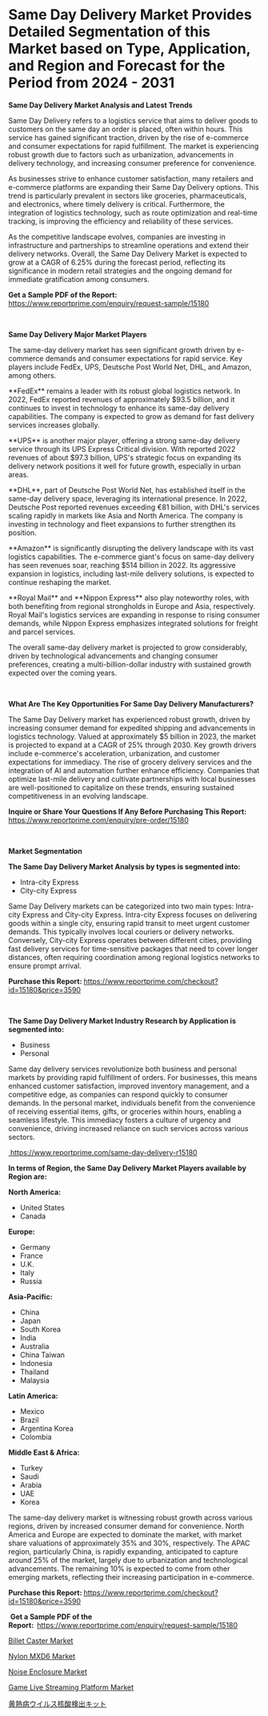 <p><h1>Same Day Delivery Market Provides Detailed Segmentation of this Market based on Type, Application, and Region and Forecast for the Period from 2024 - 2031</h1></p><p><strong>Same Day Delivery Market Analysis and Latest Trends</strong></p>
<p><p>Same Day Delivery refers to a logistics service that aims to deliver goods to customers on the same day an order is placed, often within hours. This service has gained significant traction, driven by the rise of e-commerce and consumer expectations for rapid fulfillment. The market is experiencing robust growth due to factors such as urbanization, advancements in delivery technology, and increasing consumer preference for convenience.</p><p>As businesses strive to enhance customer satisfaction, many retailers and e-commerce platforms are expanding their Same Day Delivery options. This trend is particularly prevalent in sectors like groceries, pharmaceuticals, and electronics, where timely delivery is critical. Furthermore, the integration of logistics technology, such as route optimization and real-time tracking, is improving the efficiency and reliability of these services.</p><p>As the competitive landscape evolves, companies are investing in infrastructure and partnerships to streamline operations and extend their delivery networks. Overall, the Same Day Delivery Market is expected to grow at a CAGR of 6.25% during the forecast period, reflecting its significance in modern retail strategies and the ongoing demand for immediate gratification among consumers.</p></p>
<p><strong>Get a Sample PDF of the Report:&nbsp;</strong> <a href="https://www.reportprime.com/enquiry/request-sample/15180">https://www.reportprime.com/enquiry/request-sample/15180</a></p>
<p>&nbsp;</p>
<p><strong>Same Day Delivery Major Market Players</strong></p>
<p><p>The same-day delivery market has seen significant growth driven by e-commerce demands and consumer expectations for rapid service. Key players include FedEx, UPS, Deutsche Post World Net, DHL, and Amazon, among others.</p><p>**FedEx** remains a leader with its robust global logistics network. In 2022, FedEx reported revenues of approximately $93.5 billion, and it continues to invest in technology to enhance its same-day delivery capabilities. The company is expected to grow as demand for fast delivery services increases globally.</p><p>**UPS** is another major player, offering a strong same-day delivery service through its UPS Express Critical division. With reported 2022 revenues of about $97.3 billion, UPS's strategic focus on expanding its delivery network positions it well for future growth, especially in urban areas.</p><p>**DHL**, part of Deutsche Post World Net, has established itself in the same-day delivery space, leveraging its international presence. In 2022, Deutsche Post reported revenues exceeding €81 billion, with DHL's services scaling rapidly in markets like Asia and North America. The company is investing in technology and fleet expansions to further strengthen its position.</p><p>**Amazon** is significantly disrupting the delivery landscape with its vast logistics capabilities. The e-commerce giant's focus on same-day delivery has seen revenues soar, reaching $514 billion in 2022. Its aggressive expansion in logistics, including last-mile delivery solutions, is expected to continue reshaping the market.</p><p>**Royal Mail** and **Nippon Express** also play noteworthy roles, with both benefiting from regional strongholds in Europe and Asia, respectively. Royal Mail's logistics services are expanding in response to rising consumer demands, while Nippon Express emphasizes integrated solutions for freight and parcel services.</p><p>The overall same-day delivery market is projected to grow considerably, driven by technological advancements and changing consumer preferences, creating a multi-billion-dollar industry with sustained growth expected over the coming years.</p></p>
<p>&nbsp;</p>
<p><strong>What Are The Key Opportunities For Same Day Delivery Manufacturers?</strong></p>
<p><p>The Same Day Delivery market has experienced robust growth, driven by increasing consumer demand for expedited shipping and advancements in logistics technology. Valued at approximately $5 billion in 2023, the market is projected to expand at a CAGR of 25% through 2030. Key growth drivers include e-commerce's acceleration, urbanization, and customer expectations for immediacy. The rise of grocery delivery services and the integration of AI and automation further enhance efficiency. Companies that optimize last-mile delivery and cultivate partnerships with local businesses are well-positioned to capitalize on these trends, ensuring sustained competitiveness in an evolving landscape.</p></p>
<p><strong>Inquire or Share Your Questions If Any Before Purchasing This Report:</strong> <a href="https://www.reportprime.com/enquiry/pre-order/15180">https://www.reportprime.com/enquiry/pre-order/15180</a></p>
<p>&nbsp;</p>
<p><strong>Market Segmentation</strong></p>
<p><strong>The Same Day Delivery Market Analysis by types is segmented into:</strong></p>
<p><ul><li>Intra-city Express</li><li>City-city Express</li></ul></p>
<p><p>Same Day Delivery markets can be categorized into two main types: Intra-city Express and City-city Express. Intra-city Express focuses on delivering goods within a single city, ensuring rapid transit to meet urgent customer demands. This typically involves local couriers or delivery networks. Conversely, City-city Express operates between different cities, providing fast delivery services for time-sensitive packages that need to cover longer distances, often requiring coordination among regional logistics networks to ensure prompt arrival.</p></p>
<p><strong>Purchase this Report:&nbsp;</strong><a href="https://www.reportprime.com/checkout?id=15180&price=3590">https://www.reportprime.com/checkout?id=15180&price=3590</a></p>
<p>&nbsp;</p>
<p><strong>The Same Day Delivery Market Industry Research by Application is segmented into:</strong></p>
<p><ul><li>Business</li><li>Personal</li></ul></p>
<p><p>Same day delivery services revolutionize both business and personal markets by providing rapid fulfillment of orders. For businesses, this means enhanced customer satisfaction, improved inventory management, and a competitive edge, as companies can respond quickly to consumer demands. In the personal market, individuals benefit from the convenience of receiving essential items, gifts, or groceries within hours, enabling a seamless lifestyle. This immediacy fosters a culture of urgency and convenience, driving increased reliance on such services across various sectors.</p></p>
<p><a href="https://www.reportprime.com/same-day-delivery-r15180">&nbsp;https://www.reportprime.com/same-day-delivery-r15180</a></p>
<p><strong>In terms of Region, the Same Day Delivery Market Players available by Region are:</strong></p>
<p>
    <p> <strong> North America: </strong>
        <ul>
            <li>United States</li>
            <li>Canada</li>
        </ul>
        </p> 
    <p> <strong> Europe: </strong>
        <ul>
            <li>Germany</li>
            <li>France</li>
            <li>U.K.</li>
            <li>Italy</li>
            <li>Russia</li>
        </ul>
        </p> 
    <p> <strong> Asia-Pacific: </strong>
        <ul>
            <li>China</li>
            <li>Japan</li>
            <li>South Korea</li>
            <li>India</li>
            <li>Australia</li>
            <li>China Taiwan</li>
            <li>Indonesia</li>
            <li>Thailand</li>
            <li>Malaysia</li>
        </ul>
        </p> 
    <p> <strong> Latin America: </strong>
        <ul>
            <li>Mexico</li>
            <li>Brazil</li>
            <li>Argentina Korea</li>
            <li>Colombia</li>
        </ul>
        </p> 
    <p> <strong> Middle East & Africa: </strong>
        <ul>
            <li>Turkey</li>
            <li>Saudi</li>
            <li>Arabia</li>
            <li>UAE</li>
            <li>Korea</li>
        </ul>
    </p>
    </p>
<p><p>The same-day delivery market is witnessing robust growth across various regions, driven by increased consumer demand for convenience. North America and Europe are expected to dominate the market, with market share valuations of approximately 35% and 30%, respectively. The APAC region, particularly China, is rapidly expanding, anticipated to capture around 25% of the market, largely due to urbanization and technological advancements. The remaining 10% is expected to come from other emerging markets, reflecting their increasing participation in e-commerce.</p></p>
<p><strong>Purchase this Report: </strong><a href="https://www.reportprime.com/checkout?id=15180&price=3590">https://www.reportprime.com/checkout?id=15180&price=3590</a></p>
<p>&nbsp;<strong>Get a Sample PDF of the Report:&nbsp;&nbsp;</strong><a href="https://www.reportprime.com/enquiry/request-sample/15180">https://www.reportprime.com/enquiry/request-sample/15180</a></p>
<p><strong></strong></p>
<p><p><a href="https://medium.com/@max.sanderson5645/billet-caster-market-forecasts-market-trends-and-impact-analysis-2024-2031-f05e987c6e4d">Billet Caster Market</a></p><p><a href="https://issuu.com/reportprime-2/docs/nylon-mxd6-market-size-2030.pptx_9fe57df9e6aa07">Nylon MXD6 Market</a></p><p><a href="https://www.linkedin.com/pulse/driving-factors-behind-noise-enclosure-market-trends-applications-wzngc?trackingId=d641rbsXQMiqF4zneCS6YA%3D%3D">Noise Enclosure Market</a></p><p><a href="https://github.com/ChiragRP21/Market-Research-Report-List-6/blob/main/game-live-streaming-platform-market.md">Game Live Streaming Platform Market</a></p><p><a href="https://medium.com/@efrainhaley_37009/%E3%82%B0%E3%83%AD%E3%83%BC%E3%83%90%E3%83%AB%E9%BB%84%E7%86%B1%E3%82%A6%E3%82%A4%E3%83%AB%E3%82%B9%E6%A0%B8%E9%85%B8%E6%A4%9C%E5%87%BA%E3%82%AD%E3%83%83%E3%83%88%E5%B8%82%E5%A0%B4%E3%81%AE%E5%B8%82%E5%A0%B4%E5%8B%95%E5%90%91-%E4%BA%88%E6%B8%AC%E3%81%A8%E5%88%86%E6%9E%90-2024-2031%E5%B9%B4-4ccfd963403c">黄熱病ウイルス核酸検出キット</a></p></p>